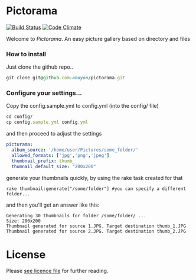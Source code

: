 # Pictorama

[![Build Status](https://travis-ci.org/aboyon/pictorama.png?branch=master)](https://travis-ci.org/aboyon/pictorama)
[![Code Climate](https://codeclimate.com/github/aboyon/pictorama.png)](https://codeclimate.com/github/aboyon/pictorama)

Welcome to *Pictorama*. An easy picture gallery based on directory and files

### How to install

Just clone the github repo..

```ruby
git clone git@github.com:aboyon/pictorama.git
```
### Configure your settings...

Copy the config.sample.yml to config.yml (into the config/ file)

```ruby
cd config/
cp config.sample.yml config.yml
```
and then proceed to adjust the settings

```yaml
picturama:
  album_source: '/home/user/Pictures/some_folder/'
  allowed_formats: ['jpg','png','jpeg']
  thumbnail_prefix: thumb_
  thumnail_default_size: "200x200"
```

generate your thumbnails quickly, by using the rake task created for that
```
rake thumbnail:generate["/some/folder"] #you can specify a different folder...
```
and then you'll get an answer like this:
```
Generating 30 thumbnails for folder /some/folder/ ...
Size: 200x200
Thumbnail generated for source 1.JPG. Target destination thumb_1.JPG
Thumbnail generated for source 2.JPG. Target destination thumb_2.JPG
```
# License

Please [see licence file](https://github.com/aboyon/pictorama/blob/master/LICENCE) for further reading.
